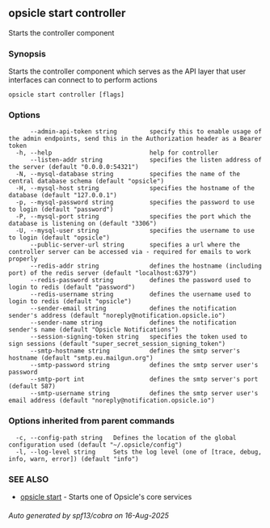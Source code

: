 ## opsicle start controller

Starts the controller component

### Synopsis

Starts the controller component which serves as the API layer that user interfaces can connect to to perform actions

```
opsicle start controller [flags]
```

### Options

```
      --admin-api-token string         specify this to enable usage of the admin endpoints, send this in the Authorization header as a Bearer token
  -h, --help                           help for controller
      --listen-addr string             specifies the listen address of the server (default "0.0.0.0:54321")
  -N, --mysql-database string          specifies the name of the central database schema (default "opsicle")
  -H, --mysql-host string              specifies the hostname of the database (default "127.0.0.1")
  -p, --mysql-password string          specifies the password to use to login (default "password")
  -P, --mysql-port string              specifies the port which the database is listening on (default "3306")
  -U, --mysql-user string              specifies the username to use to login (default "opsicle")
      --public-server-url string       specifies a url where the controller server can be accessed via - required for emails to work properly
      --redis-addr string              defines the hostname (including port) of the redis server (default "localhost:6379")
      --redis-password string          defines the password used to login to redis (default "password")
      --redis-username string          defines the username used to login to redis (default "opsicle")
      --sender-email string            defines the notification sender's address (default "noreply@notification.opsicle.io")
      --sender-name string             defines the notification sender's name (default "Opsicle Notifications")
      --session-signing-token string   specifies the token used to sign sessions (default "super_secret_session_signing_token")
      --smtp-hostname string           defines the smtp server's hostname (default "smtp.eu.mailgun.org")
      --smtp-password string           defines the smtp server user's password
      --smtp-port int                  defines the smtp server's port (default 587)
      --smtp-username string           defines the smtp server user's email address (default "noreply@notification.opsicle.io")
```

### Options inherited from parent commands

```
  -c, --config-path string   Defines the location of the global configuration used (default "~/.opsicle/config")
  -l, --log-level string     Sets the log level (one of [trace, debug, info, warn, error]) (default "info")
```

### SEE ALSO

* [opsicle start](cli/opsicle_start.md)	 - Starts one of Opsicle's core services

###### Auto generated by spf13/cobra on 16-Aug-2025
